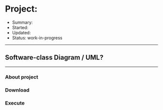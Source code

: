 # Project: 
- Summary: 
- Started: 
- Updated: 
- Status: 	work-in-progress
---

Software-class Diagram / UML? 
- 
---

### About project


### Download


### Execute

 